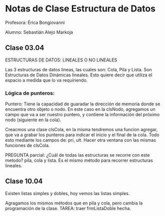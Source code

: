 # Notas de Clase Estructura de Datos  
Profesora: Érica Bongiovanni  

Alumno: Sebastián Alejo Markoja  

## Clase 03.04  

ESTRUCTURAS DE DATOS: LINEALES O NO LINEALES  

Las 3 estructuras de datos lineas, las cuales son: Cola, Pila y Lista. Son Estructuras de Datos Dinàmicas lineales. Esto quiere decir que utiliza el espacio a medida que lo va requiriendo.

  
### Lógica de punteros:  

Puntero: Tiene la capacidad de guaradar la dirección de memoria donde se encuentra otro objeto o nodo. En este caso en la clsNodo, agregamos un campo que va a ser nuestro puntero, y contiene la información del próximo nodo (siguiente en la cola).

Creacmos una clase clsCola, en la misma tendremos una funcion agregar, que va a grabar los punteros para indicar el inicio y el final de la cola. Todo esto mediante los campos de: pri, ult. 
Hacer otra ventana con las mismas funciones de clsCola.  

PREGUNTA parcial: ¿Cuál de todas las estructuras se recorre con este metodo? pila, cola y lista. Es el mismo método para recorrer estructuras lineales.  

## Clase 10.04

Existen listas simples y dobles, hoy vemos las listas simples.

Agragamos los mismos métodos que en pila y cola, pero cambia la programación de la clase.
TAREA: traer frmListaDoble hecha.